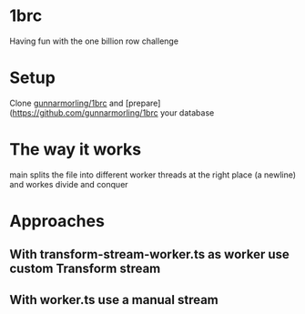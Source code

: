 # 1brc

Having fun with the one billion row challenge

# Setup

Clone [gunnarmorling/1brc](https://github.com/gunnarmorling/1brc) and [prepare](https://github.com/gunnarmorling/1brc your database

# The way it works

main splits the file into different worker threads at the right place (a newline) and workes divide and conquer

# Approaches

## With transform-stream-worker.ts as worker use custom Transform stream

## With worker.ts use a manual stream

